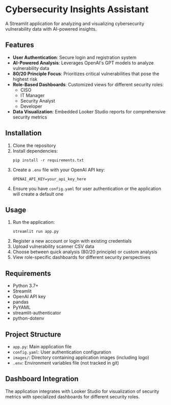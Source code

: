 # Cybersecurity Insights Assistant

A Streamlit application for analyzing and visualizing cybersecurity vulnerability data with AI-powered insights.

## Features

- **User Authentication**: Secure login and registration system
- **AI-Powered Analysis**: Leverages OpenAI's GPT models to analyze vulnerability data
- **80/20 Principle Focus**: Prioritizes critical vulnerabilities that pose the highest risk
- **Role-Based Dashboards**: Customized views for different security roles:
  - CISO
  - IT Manager
  - Security Analyst
  - Developer
- **Data Visualization**: Embedded Looker Studio reports for comprehensive security metrics

## Installation

1. Clone the repository
2. Install dependencies:
   ```
   pip install -r requirements.txt
   ```
3. Create a `.env` file with your OpenAI API key:
   ```
   OPENAI_API_KEY=your_api_key_here
   ```
4. Ensure you have `config.yaml` for user authentication or the application will create a default one

## Usage

1. Run the application:
   ```
   streamlit run app.py
   ```
2. Register a new account or login with existing credentials
3. Upload vulnerability scanner CSV data
4. Choose between quick analysis (80/20 principle) or custom analysis
5. View role-specific dashboards for different security perspectives

## Requirements

- Python 3.7+
- Streamlit
- OpenAI API key
- pandas
- PyYAML
- streamlit-authenticator
- python-dotenv

## Project Structure

- `app.py`: Main application file
- `config.yaml`: User authentication configuration
- `images/`: Directory containing application images (including logo)
- `.env`: Environment variables file (not tracked in git)

## Dashboard Integration

The application integrates with Looker Studio for visualization of security metrics with specialized dashboards for different security roles.
